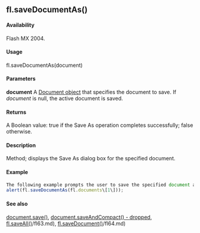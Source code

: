 ## fl.saveDocumentAs()

#### Availability

Flash MX 2004.

#### Usage

fl.saveDocumentAs(document)

#### Parameters

**document** A [Document object](#!AdobeDocs/developers-animatesdk-docs/test/Document_object/document_summary.md) that specifies the document to save. If *document* is null, the active document is saved.

#### Returns

A Boolean value: true if the Save As operation completes successfully; false otherwise.

#### Description

Method; displays the Save As dialog box for the specified document.

#### Example

```javascript
The following example prompts the user to save the specified document and then displays an alert message that indicates whether the document was saved:
alert(fl.saveDocumentAs(fl.documents\[1\]));

```
#### See also

[document.save()](#!AdobeDocs/developers-animatesdk-docs/test/Document_object/docum370.md), [document.saveAndCompact() - dropped](#!AdobeDocs/developers-animatesdk-docs/test/Document_object/docum380.md), [fl.saveAll()](#!AdobeDocs/developers-animatesdk-docs/test/flash_object_(fl)/fl63.md)/fl63.md), [fl.saveDocument()](#!AdobeDocs/developers-animatesdk-docs/test/flash_object_(fl)/fl64.md)/fl64.md)
